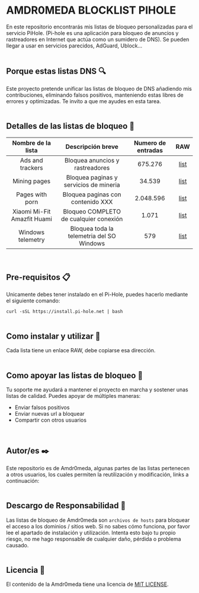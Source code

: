 # AMDR0MEDA BLOCKLIST PIHOLE
En este repositorio encontrarás mis listas de bloqueo personalizadas para el servicio PiHole. (Pi-hole es una aplicación para bloqueo de anuncios y rastreadores en Internet que actúa como un sumidero de DNS). Se pueden llegar a usar en servicios parecidos, AdGuard, Ublock...
<br/><br/>
## Porque estas listas DNS 🔍
Este proyecto pretende unificar las listas de bloqueo de DNS añadiendo mis contribuciones, eliminando falsos positivos, manteniendo estas libres de errores y optimizadas. Te invito a que me ayudes en esta tarea.
<br/><br/>
## Detalles de las listas de bloqueo 📖
|Nombre de la lista|Descripción breve|Numero de entradas|RAW|
|:-:|:-:|:--:|:--:|
Ads and trackers | Bloquea anuncios y rastreadores | 675.276 | [list](https://raw.githubusercontent.com/Amdromeda/Blocklist-Pi-Hole/master/Ads%20and%20trackers.txt) | 
Mining pages | Bloquea paginas y servicios de mineria| 34.539 | [list](https://raw.githubusercontent.com/) | 
Pages with porn | Bloquea paginas con contenido XXX | 2.048.596 | [list](https://github.com/Amdromeda/Blocklist-Pi-Hole/blob/master/Porn%20pages.txt) | 
Xiaomi  Mi-Fit  Amazfit  Huami | Bloqueo COMPLETO de cualquier conexión | 1.071 | [list](https://raw.githubusercontent.com/Amdromeda/Blocklist-Pi-Hole/master/Xiaomi%2C%20Mi-Fit%2C%20Amazfit.txt) | 
Windows telemetry | Bloquea toda la telemetria del SO Windows | 579 | [list](https://raw.githubusercontent.com/Amdromeda/Blocklist-Pi-Hole/master/Windows%20telemetry.txt) |
<br/>

## Pre-requisitos 📋
Unicamente debes tener instalado en el Pi-Hole, puedes hacerlo mediante el siguiente comando:

`curl -sSL https://install.pi-hole.net | bash`
<br/><br/>

## Como instalar y utilizar 🔧
Cada lista tiene un enlace RAW, debe copiarse esa dirección.
<br/><br/>

## Como apoyar las listas de bloqueo 🙋
Tu soporte me ayudará a mantener el proyecto en marcha y sostener unas listas de calidad. Puedes apoyar de múltiples maneras:
- Enviar falsos positivos
- Enviar nuevas url a bloquear
- Compartir con otros usuarios
<br/>

## Autor/es ✒️
Este repositorio es de Amdr0meda, algunas partes de las listas pertenecen a otros usuarios, los cuales permiten la reutilización y modificación, links a continuación:
<br/><br/>

## Descargo de Responsabilidad 🚨
Las listas de bloqueo de Amdr0meda son `archivos de hosts` para bloquear el acceso a los dominios / sitios web. Si no sabes cómo funciona, por favor lee el apartado de instalación y utilización. Intenta esto bajo tu propio riesgo, no me hago responsable de cualquier daño, pérdida o problema causado.
<br/><br/>

## Licencia 📄
El contenido de la Amdr0meda tiene una licencia de [MIT LICENSE](https://raw.githubusercontent.com/Amdromeda/Blocklist-Pi-Hole/master/LICENSE).
<br/><br/>
